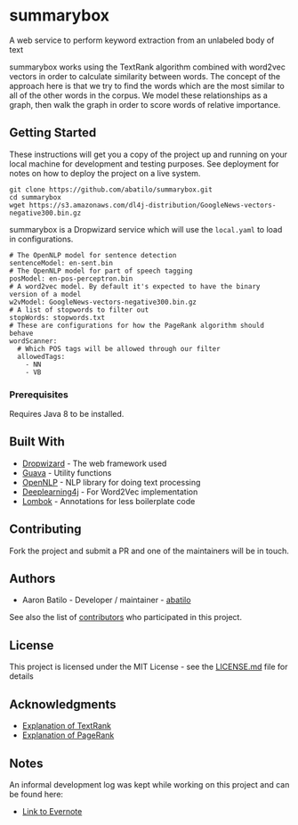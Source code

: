 # summarybox

A web service to perform keyword extraction from an unlabeled body of text

summarybox works using the TextRank algorithm combined with word2vec vectors in
order to calculate similarity between words. The concept of the approach here
is that we try to find the words which are the most similar to all of the other
words in the corpus. We model these relationships as a graph, then walk the
graph in order to score words of relative importance.

## Getting Started

These instructions will get you a copy of the project up and running on your
local machine for development and testing purposes. See deployment for notes on
how to deploy the project on a live system.

```
git clone https://github.com/abatilo/summarybox.git
cd summarybox
wget https://s3.amazonaws.com/dl4j-distribution/GoogleNews-vectors-negative300.bin.gz
```

summarybox is a Dropwizard service which will use the `local.yaml` to load in
configurations.

```
# The OpenNLP model for sentence detection
sentenceModel: en-sent.bin
# The OpenNLP model for part of speech tagging
posModel: en-pos-perceptron.bin
# A word2vec model. By default it's expected to have the binary version of a model
w2vModel: GoogleNews-vectors-negative300.bin.gz
# A list of stopwords to filter out
stopWords: stopwords.txt
# These are configurations for how the PageRank algorithm should behave
wordScanner:
  # Which POS tags will be allowed through our filter
  allowedTags:
    - NN
    - VB
```

### Prerequisites

Requires Java 8 to be installed.

## Built With

* [Dropwizard](http://www.dropwizard.io/1.1.4/docs/) - The web framework used
* [Guava](https://github.com/google/guava/wiki/Release23) - Utility functions
* [OpenNLP](https://opennlp.apache.org/docs/1.8.2/manual/opennlp.html) - NLP library for doing text processing
* [Deeplearning4j](https://deeplearning4j.org/overview) - For Word2Vec implementation
* [Lombok](https://projectlombok.org/) - Annotations for less boilerplate code

## Contributing

Fork the project and submit a PR and one of the maintainers will be in touch.

## Authors

* Aaron Batilo - Developer / maintainer - [abatilo](https://github.com/abatilo)

See also the list of [contributors](https://github.com/abatilo/summarybox/contributors) who participated in this project.

## License

This project is licensed under the MIT License - see the [LICENSE.md](LICENSE.md) file for details

## Acknowledgments

* [Explanation of TextRank](https://www.quora.com/What-is-a-simple-but-detailed-explanation-of-Textrank)
* [Explanation of PageRank](https://youtu.be/v7n7wZhHJj8)

## Notes
An informal development log was kept while working on this project and can be found here:
* [Link to Evernote](https://www.evernote.com/shard/s74/sh/520a9aec-cddf-4e52-b4d5-e6ea29c2d266/e3d272e53b44da996ff7d0e4ddaed053)
